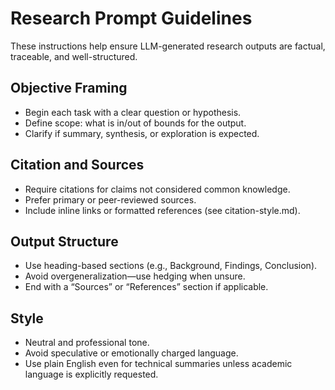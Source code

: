 

# Research Prompt Guidelines

These instructions help ensure LLM-generated research outputs are factual, traceable, and well-structured.

## Objective Framing

- Begin each task with a clear question or hypothesis.
- Define scope: what is in/out of bounds for the output.
- Clarify if summary, synthesis, or exploration is expected.

## Citation and Sources

- Require citations for claims not considered common knowledge.
- Prefer primary or peer-reviewed sources.
- Include inline links or formatted references (see citation-style.md).

## Output Structure

- Use heading-based sections (e.g., Background, Findings, Conclusion).
- Avoid overgeneralization—use hedging when unsure.
- End with a “Sources” or “References” section if applicable.

## Style

- Neutral and professional tone.
- Avoid speculative or emotionally charged language.
- Use plain English even for technical summaries unless academic language is explicitly requested.